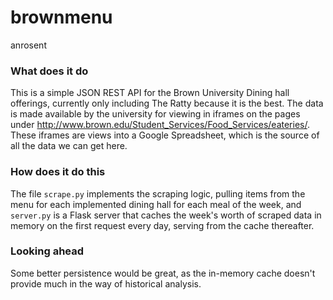 brownmenu
===
anrosent

### What does it do

This is a simple JSON REST API for the Brown University Dining hall offerings, currently only including The Ratty because it is the best. The data is made available by the university for viewing in iframes on the pages under http://www.brown.edu/Student_Services/Food_Services/eateries/. These iframes are views into a Google Spreadsheet, which is the source of all the data we can get here. 

### How does it do this

The file ```scrape.py``` implements the scraping logic, pulling items from the menu for each implemented dining hall for each meal of the week, and ```server.py``` is a Flask server that caches the week's worth of scraped data in memory on the first request every day, serving from the cache thereafter.

### Looking ahead

Some better persistence would be great, as the in-memory cache doesn't provide much in the way of historical analysis.
